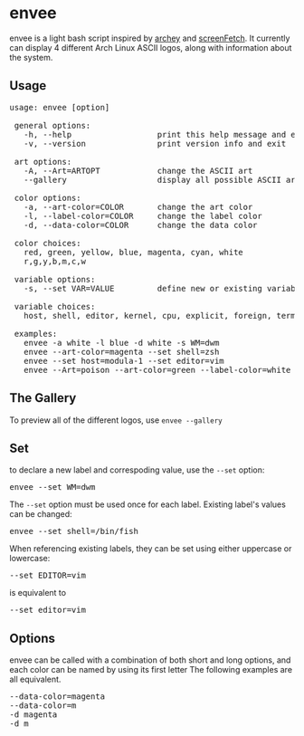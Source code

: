 envee
=====

envee is a light bash script inspired by
[archey](https://bbs.archlinux.org/viewtopic.php?id=87610) and
[screenFetch](https://bbs.archlinux.org/viewtopic.php?id=94169). It currently
can display 4 different Arch Linux ASCII logos, along with information about
the system.

Usage
-----

<pre>
usage: envee [option]

 general options:
   -h, --help                  print this help message and exit
   -v, --version               print version info and exit

 art options:
   -A, --Art=ARTOPT            change the ASCII art
   --gallery                   display all possible ASCII art choices

 color options:
   -a, --art-color=COLOR       change the art color
   -l, --label-color=COLOR     change the label color
   -d, --data-color=COLOR      change the data color

 color choices:
   red, green, yellow, blue, magenta, cyan, white
   r,g,y,b,m,c,w

 variable options:
   -s, --set VAR=VALUE         define new or existing variable

 variable choices:
   host, shell, editor, kernel, cpu, explicit, foreign, term, other

 examples:
   envee -a white -l blue -d white -s WM=dwm
   envee --art-color=magenta --set shell=zsh
   envee --set host=modula-1 --set editor=vim
   envee --Art=poison --art-color=green --label-color=white --data-color=red
</pre>

The Gallery
-----------

To preview all of the different logos, use `envee --gallery`

Set
---

to declare a new label and correspoding value, use the `--set` option:
<pre>
envee --set WM=dwm
</pre>
The `--set` option must be used once for each label. Existing label's values
can be changed: 
<pre>
envee --set shell=/bin/fish
</pre>
When referencing existing labels, they can be set using either uppercase or
lowercase:
<pre>
--set EDITOR=vim
</pre>
is equivalent to
<pre>
--set editor=vim
</pre>


Options
-------

envee can be called with a combination of both short and long options, and
each color can be named by using its first letter The following examples are
all equivalent.
<pre>
--data-color=magenta
--data-color=m
-d magenta
-d m
</pre>
